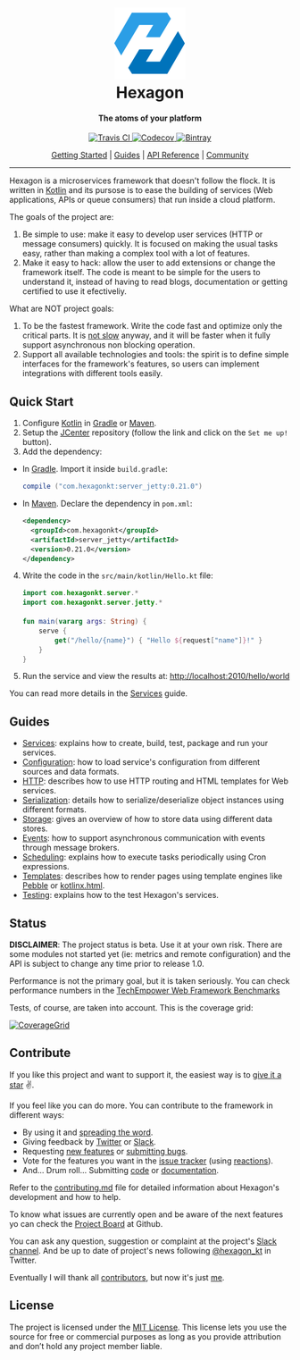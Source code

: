 
<h1 align="center">
  <a href="http://hexagonkt.com">
    <img alt="Hexagon" src="hexagon_site/assets/tile-small.png" />
  </a>
  <br>
  Hexagon
</h1>

<h4 align="center">The atoms of your platform</h4>

<p align="center">
  <a href="https://travis-ci.org/hexagonkt/hexagon">
    <img
      src="https://img.shields.io/travis/hexagonkt/hexagon.svg?colorA=0073BB&style=flat-square" 
      alt="Travis CI" />
  </a>
  <a href="https://codecov.io/gh/hexagonkt/hexagon">
    <img
      src=
        "https://img.shields.io/codecov/c/github/hexagonkt/hexagon.svg?colorA=0073BB&style=flat-square"
      alt="Codecov" />
  </a>
  <a href="https://bintray.com/jamming/maven/hexagon_core/_latestVersion">
    <img
      src=
        "https://img.shields.io/bintray/v/jamming/maven/hexagon_core.svg?colorA=0073BB&style=flat-square"
      alt="Bintray" />
  </a>
</p>

<p align="center">
  <a href="http://hexagonkt.com/TODO">Getting Started</a> |
  <a href="http://hexagonkt.com/TODO">Guides</a> |
  <a href="http://hexagonkt.com/TODO">API Reference</a> |
  <a href="http://hexagonkt.com/TODO">Community</a>
</p>

---

Hexagon is a microservices framework that doesn't follow the flock. It is written in [Kotlin] and
its pursose is to ease the building of services (Web applications, APIs or queue consumers) that run
inside a cloud platform.

The goals of the project are:

1. Be simple to use: make it easy to develop user services (HTTP or message consumers) quickly. It
   is focused on making the usual tasks easy, rather than making a complex tool with a lot of
   features.
2. Make it easy to hack: allow the user to add extensions or change the framework itself. The code
   is meant to be simple for the users to understand it, instead of having to read blogs,
   documentation or getting certified to use it efectiveliy.

What are NOT project goals:

1. To be the fastest framework. Write the code fast and optimize only the critical parts. It is
   [not slow][benchmark] anyway, and it will be faster when it fully support asynchronous non 
   blocking operation.
2. Support all available technologies and tools: the spirit is to define simple interfaces for
   the framework's features, so users can implement integrations with different tools easily.

[Kotlin]: http://kotlinlang.org
[benchmark]: https://www.techempower.com/benchmarks

## Quick Start

1. Configure [Kotlin] in [Gradle][Setup Gradle] or [Maven][Setup Maven].
2. Setup the [JCenter] repository (follow the link and click on the `Set me up!` button).
3. Add the dependency:

  * In [Gradle]. Import it inside `build.gradle`:

    ```groovy
    compile ("com.hexagonkt:server_jetty:0.21.0")
    ```

  * In [Maven]. Declare the dependency in `pom.xml`:

    ```xml
    <dependency>
      <groupId>com.hexagonkt</groupId>
      <artifactId>server_jetty</artifactId>
      <version>0.21.0</version>
    </dependency>
    ```

4. Write the code in the `src/main/kotlin/Hello.kt` file:

    ```kotlin
    import com.hexagonkt.server.*
    import com.hexagonkt.server.jetty.*

    fun main(vararg args: String) {
        serve {
            get("/hello/{name}") { "Hello ${request["name"]}!" }
        }
    }
    ```

5. Run the service and view the results at: [http://localhost:2010/hello/world][Endpoint]

You can read more details in the [Services] guide.

[Setup Gradle]: https://kotlinlang.org/docs/reference/using-gradle.html
[Setup Maven]: https://kotlinlang.org/docs/reference/using-maven.html
[JCenter]: https://bintray.com/bintray/jcenter
[Gradle]: https://gradle.org
[Maven]: https://maven.apache.org
[Endpoint]: http://localhost:2010/hello/world

## Guides

* [Services]: explains how to create, build, test, package and run your services.
* [Configuration]: how to load service's configuration from different sources and data formats.
* [HTTP]: describes how to use HTTP routing and HTML templates for Web services.
* [Serialization]: details how to serialize/deserialize object instances using different formats.
* [Storage]: gives an overview of how to store data using different data stores.
* [Events]: how to support asynchronous communication with events through message brokers.
* [Scheduling]: explains how to execute tasks periodically using Cron expressions.
* [Templates]: describes how to render pages using template engines like [Pebble] or [kotlinx.html].
* [Testing]: explains how to the test Hexagon's services.

[Services]: http://hexagonkt.com/services.html
[Configuration]: http://hexagonkt.com/configuration.html
[HTTP]: http://hexagonkt.com/rest.html
[Serialization]: http://hexagonkt.com/serialization.html
[Storage]: http://hexagonkt.com/storage.html
[Events]: http://hexagonkt.com/events.html
[Scheduling]: http://hexagonkt.com/scheduling.html
[Templates]: http://hexagonkt.com/templates.html
[Testing]: http://hexagonkt.com/testing.html

[Pebble]: http://www.mitchellbosecke.com/pebble/home
[kotlinx.html]: https://github.com/Kotlin/kotlinx.html

## Status

**DISCLAIMER**: The project status is beta. Use it at your own risk. There are some modules not
started yet (ie: metrics and remote configuration) and the API is subject to change any time prior
to release 1.0.

Performance is not the primary goal, but it is taken seriously. You can check performance numbers
in the [TechEmpower Web Framework Benchmarks][benchmark]

Tests, of course, are taken into account. This is the coverage grid:

[![CoverageGrid]][Coverage]

[CoverageGrid]: https://codecov.io/gh/hexagonkt/hexagon/branch/master/graphs/icicle.svg
[Coverage]: https://codecov.io/gh/hexagonkt/hexagon

## Contribute

If you like this project and want to support it, the easiest way is to [give it a star] :v:.

If you feel like you can do more. You can contribute to the framework in different ways:

* By using it and [spreading the word][@hexagon_kt].
* Giving feedback by [Twitter][@hexagon_kt] or [Slack].
* Requesting [new features][issues] or [submitting bugs][issues].
* Vote for the features you want in the [issue tracker][issues] (using [reactions]).
* And... Drum roll... Submitting [code][contributing] or [documentation][contributing].

Refer to the [contributing.md][contributing] file for detailed information about Hexagon's
development and how to help.

To know what issues are currently open and be aware of the next features yo can check the 
[Project Board] at Github.

You can ask any question, suggestion or complaint at the project's [Slack channel][Slack]. And be up
to date of project's news following [@hexagon_kt] in Twitter.

Eventually I will thank all [contributors], but now it's just [me].

[give it a star]: https://github.com/hexagonkt/hexagon/stargazers
[@hexagon_kt]: https://twitter.com/hexagon_kt
[Slack]: https://kotlinlang.slack.com/messages/hexagon
[issues]: https://github.com/hexagonkt/hexagon/issues
[reactions]: https://github.com/blog/2119-add-reactions-to-pull-requests-issues-and-comments
[contributing]: contributing.md
[Project Board]: https://github.com/hexagonkt/hexagon/projects/1
[contributors]: https://github.com/hexagonkt/hexagon/graphs/contributors
[me]: https://github.com/jaguililla

## License

The project is licensed under the [MIT License]. This license lets you use the source for free or
commercial purposes as long as you provide attribution and don’t hold any project member liable.

[MIT License]: license.md
